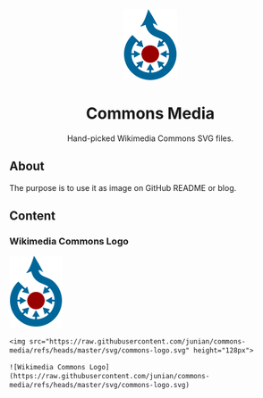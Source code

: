 <div align="center">

<img src="./svg/commons-logo.svg" height="128px">

# Commons Media

Hand-picked Wikimedia Commons SVG files.

</div>

## About

The purpose is to use it as image on GitHub README or blog.

## Content

### Wikimedia Commons Logo

<img src="./svg/commons-logo.svg" height="128px">

```
<img src="https://raw.githubusercontent.com/junian/commons-media/refs/heads/master/svg/commons-logo.svg" height="128px">
```

```
![Wikimedia Commons Logo](https://raw.githubusercontent.com/junian/commons-media/refs/heads/master/svg/commons-logo.svg)
```
